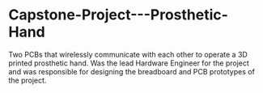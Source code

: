 # Capstone-Project---Prosthetic-Hand
Two PCBs that wirelessly communicate with each other to operate a 3D printed prosthetic hand. Was the lead Hardware Engineer for the project and was responsible for designing the breadboard and PCB prototypes of the project. 
